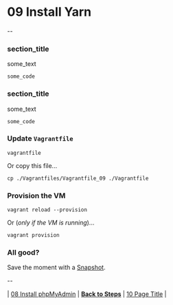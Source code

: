 # 09 Install Yarn

--

### section_title

some_text

```
some_code
```

### section_title

some_text

```
some_code
```

### Update `Vagrantfile`

```
vagrantfile
```

Or copy this file...

```
cp ./Vagrantfiles/Vagrantfile_09 ./Vagrantfile
```

### Provision the VM

```
vagrant reload --provision
```

Or (*only if the VM is running*)...

```
vagrant provision
```

### All good?

Save the moment with a [Snapshot](./Snapshots.md).

--

| [08 Install phpMyAdmin](./08_Install_phpMyAdmin.md)
| [**Back to Steps**](../README.md)
| [10 Page Title](./10_Page_Title.md)
|
